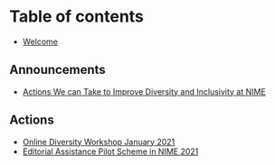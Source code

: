 # Table of contents

* [Welcome](README.md)

## Announcements

* [Actions We can Take to Improve Diversity and Inclusivity at NIME](announcements/nime-2021-workshop.md)

## Actions

* [Online Diversity Workshop January 2021](actions/online-diversity-workshop.md)
* [Editorial Assistance Pilot Scheme in NIME 2021](actions/editorial-assistance-for-english-as-second-language-submissions-pilot-scheme.md)

